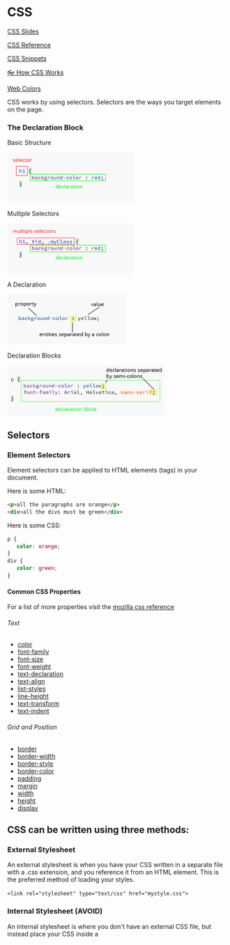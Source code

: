 # CSS

[CSS Slides](https://docs.google.com/presentation/d/1uGclhzfMkr0daXyP56A07KdOZzSQPDhWK29lBRQZOKM/edit?usp=sharing)

[CSS Reference](https://css-tricks.com/almanac/)

[CSS Snippets](https://css-tricks.com/snippets/css/)

[&#x1f453; How CSS Works](https://developer.mozilla.org/en-US/docs/Learn/CSS/Introduction_to_CSS/How_CSS_works)

[Web Colors](WebColors)


CSS works by using selectors. Selectors are the ways you target elements on the page.

### The Declaration Block

Basic Structure

![Basic CSS Declaration](https://raw.githubusercontent.com/UMInteractive/Weblab/master/images/basic-structure.png)

Multiple Selectors

![Multiple selectors](https://raw.githubusercontent.com/UMInteractive/Weblab/master/images/multiple-selectors.png)

A Declaration

![CSS Declaration](https://raw.githubusercontent.com/UMInteractive/Weblab/master/images/declaration.png)

Declaration Blocks

![CSS Declaration Blocks](https://raw.githubusercontent.com/UMInteractive/Weblab/master/images/declaration-blocks.png)

## Selectors

### Element Selectors

Element selectors can be applied to HTML elements (tags) in your document.

Here is some HTML:

```html
<p>all the paragraphs are orange</p>
<div>all the divs must be green</div>
```

Here is some CSS:

```css
p {
   color: orange;
}
div {
   color: green;
}
```

#### Common CSS Properties

For a list of more properties visit the [mozilla css reference](https://developer.mozilla.org/en-US/docs/Web/CSS/Reference)

###### Text

* [color](https://developer.mozilla.org/en-US/docs/Web/CSS/color)
* [font-family](https://developer.mozilla.org/en-US/docs/Web/CSS/font-family)
* [font-size](https://developer.mozilla.org/en-US/docs/Web/CSS/font-size)
* [font-weight](https://developer.mozilla.org/en-US/docs/Web/CSS/font-weight)
* [text-declaration](https://developer.mozilla.org/en-US/docs/Web/CSS/text-decoration)
* [text-align](https://developer.mozilla.org/en-US/docs/Web/CSS/text-align)
* [list-styles](https://developer.mozilla.org/en-US/docs/Web/CSS/list-style)
* [line-height](https://developer.mozilla.org/en-US/docs/Web/CSS/font-weight)
* [text-transform](https://developer.mozilla.org/en-US/docs/Web/CSS/text-transform)
* [text-indent](https://developer.mozilla.org/en-US/docs/Web/CSS/text-indent)



###### Grid and Position

* [border](https://developer.mozilla.org/en-US/docs/Web/CSS/border)
* [border-width](https://developer.mozilla.org/en-US/docs/Web/CSS/border-width)
* [border-style](https://developer.mozilla.org/en-US/docs/Web/CSS/border-style)
* [border-color](https://developer.mozilla.org/en-US/docs/Web/CSS/border-color)
* [padding](https://developer.mozilla.org/en-US/docs/Web/CSS/padding)
* [margin](https://developer.mozilla.org/en-US/docs/Web/CSS/margin)
* [width](https://developer.mozilla.org/en-US/docs/Web/CSS/width)
* [height](https://developer.mozilla.org/en-US/docs/Web/CSS/height)
* [display](https://developer.mozilla.org/en-US/docs/Web/CSS/display)


## CSS can be written using three methods:

### External Stylesheet

An external stylesheet is when you have your CSS written in a separate file with a .css extension, and you reference it from an HTML <link> element. This is the preferred method of loading your styles.

```<link rel="stylesheet" type="text/css" href="mystyle.css">```

### Internal Stylesheet (AVOID)

An internal stylesheet is where you don't have an external CSS file, but instead place your CSS inside a <style> element, contained inside the HTML <head>. Use this only in single page sites or when you want to overwrite a linked stylesheet called before. The HTML would look like this:

```html
<head>
 <style>
  p{
   color: green;
  }

 </style>

<head>
```

### Inline Style (AVOID)

Inline styles are CSS declarations that affect one element only, contained within a style attribute:

```
<h1 style="color:blue;margin-left:30px;">This is a heading.</h1>
```

## CSS Basics

### Box Model

![Box Model](https://mdn.mozillademos.org/files/8685/boxmodel\-(3).png)

https://developer.mozilla.org/en-US/docs/Web/CSS/CSS_Box_Model/Introduction_to_the_CSS_box_model

## LOADING AN EXTERNAL FONT

If you want custom fonts on your page you will need to add a custom font to your design. The easiest way to do this is with [Google Fonts](https://fonts.google.com/)

### Step 1: Select Fonts
Go to [Google Fonts](https://fonts.google.com/) and select one or more fonts.  

![Google fonts](https://github.com/UMInteractive/Weblab/blob/master/images/gfonts.png?raw=true)

You can select by clicking on the red "+"sign above each font.

![Google font select](https://github.com/UMInteractive/Weblab/blob/master/images/gfonts-select.png?raw=true)

### Step 2: Copy code
Once you selected the fonts you need click on the bottom bar to view your library.

![Font bar](https://github.com/UMInteractive/Weblab/blob/master/images/gfonts-bar.png?raw=true)

This panel will provide you with all the code you need to embed custom fonts.

![Google Fonts Panel](https://github.com/UMInteractive/Weblab/blob/master/images/gfonts-panel.png?raw=true)

### Step 3: Paste Code

Here is an example of a google Font used in a web page:

```HTML
<html>
  <head>
    <link rel="stylesheet"
          href="https://fonts.googleapis.com/css?family= Lobster">
    <style>
      body {
        font-family: 'Lobster', cursive;
        font-size: 48px;
      }
    </style>
  </head>
  <body>
    <div>Love my Web Lab class!</div>
  </body>
</html>
```

The end result would look like:

![Web Lab Love](https://github.com/UMInteractive/Weblab/blob/master/images/loveweblab.png?raw=true)

### Here's a breakdown:

1) Add a stylesheet link to request the desired web font(s)

```HTML
<link rel="stylesheet"
      href="https://fonts.googleapis.com/css?family=Font+Name">
```

2) Style an element with the requested web font, either in a stylesheet:

```CSS
.css-selector {
  font-family: 'Font Name', serif;
}
```

Complete documentation on how to embed and customize fonts can be found [here](https://developers.google.com/fonts/docs/getting_started).
